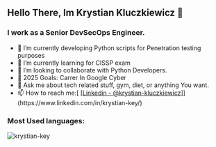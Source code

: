 ## Hello There, Im Krystian Kluczkiewicz 👋

### I work as a Senior DevSecOps Engineer.

- 🔭 I’m currently developing Python scripts for Penetration testing purposes
- 🌱 I’m currently learning for CISSP exam
- 👯 I’m looking to collaborate with Python Developers.
- 🥅 2025 Goals: Carrer In Google Cyber
- 💬 Ask me about tech related stuff, gym, diet,  or anything You want.
- 📫 How to reach me:[ [\[Linkedin - @krystian-kluczkiewicz\]]([https://www.linkedin.com/in/krystian-kluczkiewicz-3393a11a0/](https://www.linkedin.com/in/krystian-key/))](https://www.linkedin.com/in/krystian-key/)


### Most Used languages: 
<img align="left" src="https://github-readme-stats.vercel.app/api/top-langs/?username=krystian-key&layout=compact&hide=html" alt="krystian-key" />
